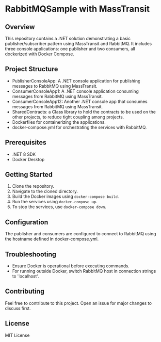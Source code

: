 # RabbitMQSample with MassTransit

## Overview
This repository contains a .NET solution demonstrating a basic publisher/subscriber pattern using MassTransit and RabbitMQ. It includes three console applications: one publisher and two consumers, all dockerized with Docker Compose.

## Project Structure
- PublisherConsoleApp: A .NET console application for publishing messages to RabbitMQ using MassTransit.
- ConsumerConsoleApp1: A .NET console application consuming messages from RabbitMQ using MassTransit.
- ConsumerConsoleApp12: Another .NET console app that consumes messages from RabbitMQ using MassTransit.
- SharedContracts: a Class library to hold the contracts to be used on the other projects, to reduce tight coupling among projects. 
- Dockerfiles for containerizing the applications.
- docker-compose.yml for orchestrating the services with RabbitMQ.

## Prerequisites
- .NET 8 SDK
- Docker Desktop

## Getting Started
1. Clone the repository.
2. Navigate to the cloned directory.
3. Build the Docker images using `docker-compose build`.
4. Run the services using `docker-compose up`.
5. To stop the services, use `docker-compose down`.

## Configuration
The publisher and consumers are configured to connect to RabbitMQ using the hostname defined in docker-compose.yml.

## Troubleshooting
- Ensure Docker is operational before executing commands.
- For running outside Docker, switch RabbitMQ host in connection strings to 'localhost'.

## Contributing
Feel free to contribute to this project. Open an issue for major changes to discuss first.

## License
MIT License
